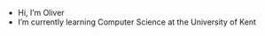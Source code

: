 - Hi, I’m Oliver
- I’m currently learning Computer Science at the University of Kent

<!---
OliverWKRichardson/OliverWKRichardson is a ✨ special ✨ repository because its `README.md` (this file) appears on your GitHub profile.
You can click the Preview link to take a look at your changes.
--->
